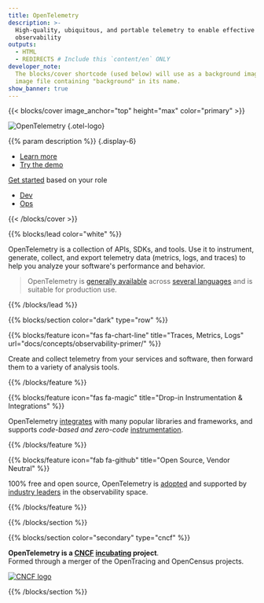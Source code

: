 ```yaml
---
title: OpenTelemetry
description: >-
  High-quality, ubiquitous, and portable telemetry to enable effective
  observability
outputs:
  - HTML
  - REDIRECTS # Include this `content/en` ONLY
developer_note:
  The blocks/cover shortcode (used below) will use as a background image any
  image file containing "background" in its name.
show_banner: true
---
```


<div class="d-none"><a rel="me" href="https://fosstodon.org/@opentelemetry"></a></div>

{{< blocks/cover image_anchor="top" height="max" color="primary" >}}

<!-- prettier-ignore -->
![OpenTelemetry](/img/logos/opentelemetry-horizontal-color.svg)
{.otel-logo}

<!-- prettier-ignore -->
{{% param description %}}
{.display-6}

<div class="l-primary-buttons mt-5">

- [Learn more](docs/what-is-opentelemetry/)
- [Try the demo](docs/demo/)

</div>

<div class="h3 mt-4">
<a class="text-secondary" href="docs/getting-started/">Get started</a> based on your role
</div>
<div class="l-get-started-buttons">

- [Dev](docs/getting-started/dev/)
- [Ops](docs/getting-started/ops/)

</div>
{{< /blocks/cover >}}

{{% blocks/lead color="white" %}}

OpenTelemetry is a collection of APIs, SDKs, and tools. Use it to instrument,
generate, collect, and export telemetry data (metrics, logs, and traces) to help
you analyze your software's performance and behavior.

> OpenTelemetry is [generally available](/status/) across
> [several languages](docs/languages/) and is suitable for production use.

{{% /blocks/lead %}}

{{% blocks/section color="dark" type="row" %}}

{{% blocks/feature icon="fas fa-chart-line" title="Traces, Metrics, Logs" url="docs/concepts/observability-primer/" %}}

Create and collect telemetry from your services and software, then forward
them to a variety of analysis tools.

{{% /blocks/feature %}}

{{% blocks/feature icon="fas fa-magic" title="Drop-in Instrumentation & Integrations" %}}

OpenTelemetry [integrates] with many popular libraries and frameworks, and
supports _code-based and zero-code_ [instrumentation].

[instrumentation]: /docs/concepts/instrumentation/
[integrates]: /ecosystem/integrations/

{{% /blocks/feature %}}

{{% blocks/feature icon="fab fa-github" title="Open Source, Vendor Neutral" %}}

100% free and open source, OpenTelemetry is [adopted] and supported by [industry
leaders] in the observability space.

[adopted]: /ecosystem/adopters/
[industry leaders]: /ecosystem/vendors/

{{% /blocks/feature %}}

{{% /blocks/section %}}

{{% blocks/section color="secondary" type="cncf" %}}

**OpenTelemetry is a [CNCF][] [incubating][] project**.<br> Formed through a
merger of the OpenTracing and OpenCensus projects.

[![CNCF logo][]][cncf]

[cncf]: https://cncf.io
[cncf logo]: /img/logos/cncf-white.svg
[incubating]: https://www.cncf.io/projects/

{{% /blocks/section %}}
